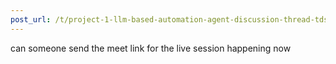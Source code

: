 ```yaml
---
post_url: /t/project-1-llm-based-automation-agent-discussion-thread-tds-jan-2025/164277/393
---
```

can someone send the meet link for the live session happening now